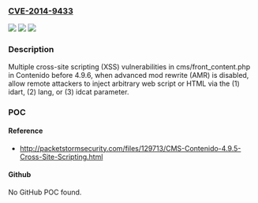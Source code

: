 ### [CVE-2014-9433](https://cve.mitre.org/cgi-bin/cvename.cgi?name=CVE-2014-9433)
![](https://img.shields.io/static/v1?label=Product&message=n%2Fa&color=blue)
![](https://img.shields.io/static/v1?label=Version&message=n%2Fa&color=blue)
![](https://img.shields.io/static/v1?label=Vulnerability&message=n%2Fa&color=brighgreen)

### Description

Multiple cross-site scripting (XSS) vulnerabilities in cms/front_content.php in Contenido before 4.9.6, when advanced mod rewrite (AMR) is disabled, allow remote attackers to inject arbitrary web script or HTML via the (1) idart, (2) lang, or (3) idcat parameter.

### POC

#### Reference
- http://packetstormsecurity.com/files/129713/CMS-Contenido-4.9.5-Cross-Site-Scripting.html

#### Github
No GitHub POC found.

